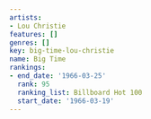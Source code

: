 ```yaml
---
artists:
- Lou Christie
features: []
genres: []
key: big-time-lou-christie
name: Big Time
rankings:
- end_date: '1966-03-25'
  rank: 95
  ranking_list: Billboard Hot 100
  start_date: '1966-03-19'
---
```


